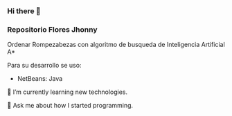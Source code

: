 ### Hi there 👋
### Repositorio Flores Jhonny

Ordenar Rompezabezas con algoritmo de busqueda de Inteligencia Artificial A*

Para su desarrollo se uso:

- NetBeans: Java

🌱 I’m currently learning new technologies.

💬 Ask me about how I started programming.


